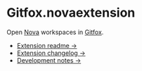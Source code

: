 # Gitfox.novaextension

Open [Nova](https://nova.app) workspaces in [Gitfox](https://www.gitfox.app).

- [Extension readme →](/Gitfox.novaextension)
- [Extension changelog →](/Gitfox.novaextension/CHANGELOG.md)
- [Development notes →](/DEVELOPMENT.md)
